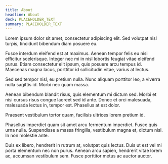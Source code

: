 ```yaml
---
title: About
headline: About
deck: PLACEHOLDER_TEXT
summary: PLACEHOLDER_TEXT
---
```


Lorem ipsum dolor sit amet, consectetur adipiscing elit. Sed volutpat nisl turpis, tincidunt bibendum diam posuere eu.

Fusce interdum eleifend est at maximus. Aenean tempor felis eu nisi efficitur scelerisque. Integer nec mi in nisl lobortis feugiat vitae eleifend purus. Etiam consectetur elit ipsum, quis posuere arcu tempus id. Maecenas magna lacus, porttitor id sollicitudin vitae, varius at lectus.

Sed sed tempor nisl, eu pretium nulla. Nunc aliquam porttitor leo, a viverra nulla sagittis id. Morbi nec quam massa.

Aenean bibendum blandit risus, quis elementum mi dictum sed. Morbi et nisi cursus risus congue laoreet sed id ante. Donec et orci malesuada, malesuada lectus in, tempor est. Phasellus at est dolor.

Praesent vestibulum tortor quam, facilisis ultrices lorem pretium id.

Phasellus imperdiet quam sit amet arcu fermentum imperdiet. Fusce quis urna nulla. Suspendisse a massa fringilla, vestibulum magna et, dictum nisl. In non molestie ante.

Duis ex libero, hendrerit in rutrum at, volutpat quis lectus. Duis ut est vel mi porta elementum nec non purus. Aenean arcu sapien, hendrerit vitae lorem ac, accumsan vestibulum sem. Fusce porttitor metus ac auctor auctor.
